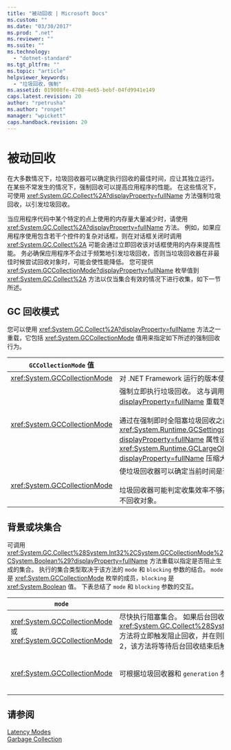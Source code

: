 ```yaml
---
title: "被动回收 | Microsoft Docs"
ms.custom: ""
ms.date: "03/30/2017"
ms.prod: ".net"
ms.reviewer: ""
ms.suite: ""
ms.technology: 
  - "dotnet-standard"
ms.tgt_pltfrm: ""
ms.topic: "article"
helpviewer_keywords: 
  - "垃圾回收，强制"
ms.assetid: 019008fe-4708-4e65-bebf-04fd9941e149
caps.latest.revision: 20
author: "rpetrusha"
ms.author: "ronpet"
manager: "wpickett"
caps.handback.revision: 20
---
```

# 被动回收
在大多数情况下，垃圾回收器可以确定执行回收的最佳时间，应让其独立运行。  在某些不常发生的情况下，强制回收可以提高应用程序的性能。  在这些情况下，可使用 <xref:System.GC.Collect%2A?displayProperty=fullName> 方法强制垃圾回收，以引发垃圾回收。  
  
 当应用程序代码中某个特定的点上使用的内存量大量减少时，请使用 <xref:System.GC.Collect%2A?displayProperty=fullName> 方法。  例如，如果应用程序使用包含若干个控件的复杂对话框，则在对话框关闭时调用 <xref:System.GC.Collect%2A> 可能会通过立即回收该对话框使用的内存来提高性能。  务必确保应用程序不会过于频繁地引发垃圾回收，否则当垃圾回收器在非最佳时候尝试回收对象时，可能会使性能降低。  您可提供 <xref:System.GCCollectionMode?displayProperty=fullName> 枚举值到 <xref:System.GC.Collect%2A> 方法以仅当集合有效的情况下进行收集，如下一节所述。  
  
## GC 回收模式  
 您可以使用 <xref:System.GC.Collect%2A?displayProperty=fullName> 方法之一重载，它包括 <xref:System.GCCollectionMode> 值用来指定如下所述的强制回收行为。  
  
|`GCCollectionMode` 值|描述|  
|--------------------------|--------|  
|<xref:System.GCCollectionMode>|对 .NET Framework 运行的版本使用默认垃圾回收设置。|  
|<xref:System.GCCollectionMode>|强制立即执行垃圾回收。  这与调用 <xref:System.GC.Collect?displayProperty=fullName> 重载等效。  它导致所有分代的全部阻塞集合。<br /><br /> 通过在强制即时全阻塞垃圾回收之前，将 <xref:System.Runtime.GCSettings.LargeObjectHeapCompactionMode%2A?displayProperty=fullName> 属性设置为 <xref:System.Runtime.GCLargeObjectHeapCompactionMode?displayProperty=fullName> 压缩大对象堆。|  
|<xref:System.GCCollectionMode>|使垃圾回收器可以确定当前时间是否是回收对象的最佳时间。<br /><br /> 垃圾回收器可能判定收集效率不够高，因此收集不合理，在这种情况下将返回而不回收对象。|  
  
## 背景或块集合  
 可调用 <xref:System.GC.Collect%28System.Int32%2CSystem.GCCollectionMode%2CSystem.Boolean%29?displayProperty=fullName> 方法重载以指定是否阻止生成的集合。  执行的集合类型取决于该方法的 `mode` 和 `blocking` 参数的结合。  `mode` 是 <xref:System.GCCollectionMode> 枚举的成员，`blocking` 是 <xref:System.Boolean> 值。  下表总结了 `mode` 和 `blocking` 参数的交互。  
  
|`mode`|`blocking` \= `true`|`blocking` \= `false`|  
|------------|--------------------------|---------------------------|  
|<xref:System.GCCollectionMode> 或 <xref:System.GCCollectionMode>|尽快执行阻塞集合。  如果后台回收正在进行并生成 0 或 1，<xref:System.GC.Collect%28System.Int32%2CSystem.GCCollectionMode%2CSystem.Boolean%29> 方法将立即触发阻止回收，并在则回收完成后返回。  如果后台回收正在进行，并且 `generation` 参数为 2，该方法将等待后台回收结束后触发阻止生成 2 次回收，并返回。|尽快执行集合。  <xref:System.GC.Collect%28System.Int32%2CSystem.GCCollectionMode%2CSystem.Boolean%29> 方法请求后台回收，但并不确定；根据环境，阻塞式回收仍可执行。  如果后台回收正在进行，则此方法将立即返回。|  
|<xref:System.GCCollectionMode>|可根据垃圾回收器和 `generation` 参数的状态执行阻塞集合。  垃圾回收器尝试提供最佳性能。|可根据垃圾回收器的状态执行集合。  <xref:System.GC.Collect%28System.Int32%2CSystem.GCCollectionMode%2CSystem.Boolean%29> 方法请求后台回收，但并不确定；根据环境，阻塞式回收仍可执行。  垃圾回收器尝试提供最佳性能。  如果后台回收正在进行，则此方法将立即返回。|  
  
## 请参阅  
 [Latency Modes](../../../docs/standard/garbage-collection/latency.md)   
 [Garbage Collection](../../../docs/standard/garbage-collection/index.md)
